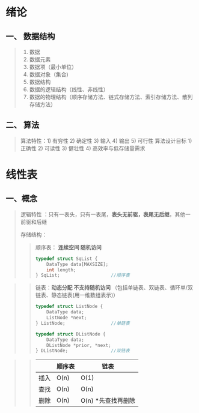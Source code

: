 # 绪论

## 一、 数据结构

> 1. 数据 
> 2. 数据元素
> 3. 数据项（最小单位）
> 4. 数据对象（集合)
> 5. 数据结构
> 6. 数据的逻辑结构（线性、非线性）
> 7. 数据的物理结构（顺序存储方法、链式存储方法、索引存储方法、散列存储方法）

## 二、 算法

> 算法特性：1) 有穷性 2) 确定性 3) 输入 4) 输出 5) 可行性
> 算法设计目标 1) 正确性 2) 可读性 3) 健壮性 4) 高效率与低存储量需求

# 线性表

## 一、概念

> 逻辑特性 ：只有一表头，只有一表尾，**表头无前驱，表尾无后继**，其他一前驱和后继
>
> 存储结构：
>
> > 顺序表： **连续空间 随机访问** 
> > 
> > ```c
> > typedef struct SqList {
> >     DataType data[MAXSIZE];
> >     int length;
> > } SqList;					//顺序表
> > ```



> > 链表：**动态分配 不支持随机访问** （包括单链表、双链表、循环单/双链表、静态链表(用一维数组表示)）
> > ```c
> > typedef struct ListNode {
> >     DataType data;
> >     ListNode *next;		
> > } ListNode;					//单链表
> > 
> > typedef struct DListNode {
> > 	DataType data;
> > 	DListNode *prior, *next;
> > } DListNode;				//双链表
> > 
> > ```


> > 
> > |      | 顺序表 | 链表               |
> > | ---- | ------ | ------------------ |
> > | 插入 | O(n)   | O(1)               |
> > | 查找 | O(n)   | O(n)               |
> > | 删除 | O(n)   | O(n) *先查找再删除 |
> >

